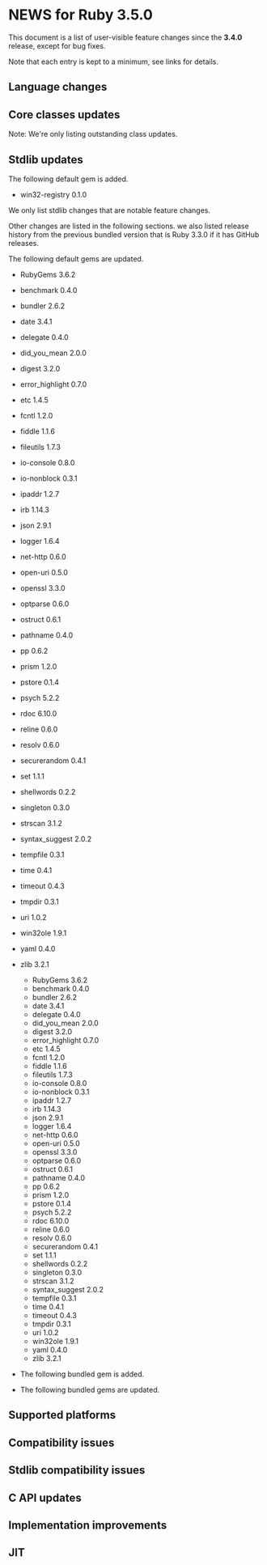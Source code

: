 # NEWS for Ruby 3.5.0

This document is a list of user-visible feature changes
since the **3.4.0** release, except for bug fixes.

Note that each entry is kept to a minimum, see links for details.

## Language changes

## Core classes updates

Note: We're only listing outstanding class updates.

## Stdlib updates

The following default gem is added.

* win32-registry 0.1.0

We only list stdlib changes that are notable feature changes.

Other changes are listed in the following sections. we also listed release history from the previous bundled version that is Ruby 3.3.0 if it has GitHub releases.

The following default gems are updated.

* RubyGems 3.6.2
* benchmark 0.4.0
* bundler 2.6.2
* date 3.4.1
* delegate 0.4.0
* did_you_mean 2.0.0
* digest 3.2.0
* error_highlight 0.7.0
* etc 1.4.5
* fcntl 1.2.0
* fiddle 1.1.6
* fileutils 1.7.3
* io-console 0.8.0
* io-nonblock 0.3.1
* ipaddr 1.2.7
* irb 1.14.3
* json 2.9.1
* logger 1.6.4
* net-http 0.6.0
* open-uri 0.5.0
* openssl 3.3.0
* optparse 0.6.0
* ostruct 0.6.1
* pathname 0.4.0
* pp 0.6.2
* prism 1.2.0
* pstore 0.1.4
* psych 5.2.2
* rdoc 6.10.0
* reline 0.6.0
* resolv 0.6.0
* securerandom 0.4.1
* set 1.1.1
* shellwords 0.2.2
* singleton 0.3.0
* strscan 3.1.2
* syntax_suggest 2.0.2
* tempfile 0.3.1
* time 0.4.1
* timeout 0.4.3
* tmpdir 0.3.1
* uri 1.0.2
* win32ole 1.9.1
* yaml 0.4.0
* zlib 3.2.1

    * RubyGems 3.6.2
    * benchmark 0.4.0
    * bundler 2.6.2
    * date 3.4.1
    * delegate 0.4.0
    * did_you_mean 2.0.0
    * digest 3.2.0
    * error_highlight 0.7.0
    * etc 1.4.5
    * fcntl 1.2.0
    * fiddle 1.1.6
    * fileutils 1.7.3
    * io-console 0.8.0
    * io-nonblock 0.3.1
    * ipaddr 1.2.7
    * irb 1.14.3
    * json 2.9.1
    * logger 1.6.4
    * net-http 0.6.0
    * open-uri 0.5.0
    * openssl 3.3.0
    * optparse 0.6.0
    * ostruct 0.6.1
    * pathname 0.4.0
    * pp 0.6.2
    * prism 1.2.0
    * pstore 0.1.4
    * psych 5.2.2
    * rdoc 6.10.0
    * reline 0.6.0
    * resolv 0.6.0
    * securerandom 0.4.1
    * set 1.1.1
    * shellwords 0.2.2
    * singleton 0.3.0
    * strscan 3.1.2
    * syntax_suggest 2.0.2
    * tempfile 0.3.1
    * time 0.4.1
    * timeout 0.4.3
    * tmpdir 0.3.1
    * uri 1.0.2
    * win32ole 1.9.1
    * yaml 0.4.0
    * zlib 3.2.1

*   The following bundled gem is added.

*   The following bundled gems are updated.

## Supported platforms

## Compatibility issues

## Stdlib compatibility issues

## C API updates

## Implementation improvements

## JIT
